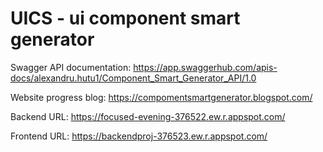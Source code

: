 # UICS - ui component smart generator

Swagger API documentation:
https://app.swaggerhub.com/apis-docs/alexandru.hutu1/Component_Smart_Generator_API/1.0

Website progress blog:
https://compomentsmartgenerator.blogspot.com/

Backend URL:
https://focused-evening-376522.ew.r.appspot.com/

Frontend URL: 
https://backendproj-376523.ew.r.appspot.com/
